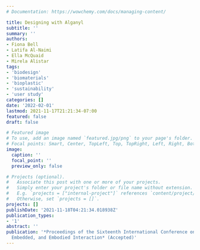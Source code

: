 ```yaml
---
# Documentation: https://wowchemy.com/docs/managing-content/

title: Designing with Alganyl
subtitle: ''
summary: ''
authors:
- Fiona Bell
- Latifa Al-Naimi
- Ella McQuaid
- Mirela Alistar
tags:
- 'biodesign'
- 'biomaterials'
- 'bioplastic'
- 'sustainability'
- 'user study'
categories: []
date: '2022-02-01'
lastmod: 2021-11-17T21:21:34-07:00
featured: false
draft: false

# Featured image
# To use, add an image named `featured.jpg/png` to your page's folder.
# Focal points: Smart, Center, TopLeft, Top, TopRight, Left, Right, BottomLeft, Bottom, BottomRight.
image:
  caption: ''
  focal_point: ''
  preview_only: false

# Projects (optional).
#   Associate this post with one or more of your projects.
#   Simply enter your project's folder or file name without extension.
#   E.g. `projects = ["internal-project"]` references `content/project/deep-learning/index.md`.
#   Otherwise, set `projects = []`.
projects: []
publishDate: '2021-11-18T04:21:34.018938Z'
publication_types:
- '1'
abstract: ''
publication: '*Proceedings of the Sixteenth International Conference on Tangible,
  Embedded, and Embodied Interaction* (Accepted)'
---
```

